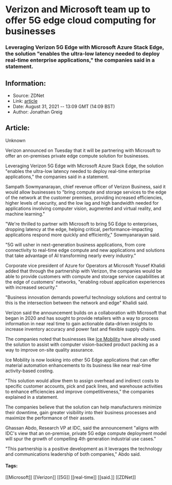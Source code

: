 # Verizon and Microsoft team up to offer 5G edge cloud computing for businesses
### Leveraging Verizon 5G Edge with Microsoft Azure Stack Edge, the solution "enables the ultra-low latency needed to deploy real-time enterprise applications," the companies said in a statement.

## Information:
+ Source: ZDNet
+ Link: [article](https://www.zdnet.com/article/verizon-and-microsoft-team-up-to-offer-edge-cloud-computing-for-businesses/)
+ Date: August 31, 2021 -- 13:09 GMT (14:09 BST)
+ Author: Jonathan Greig


## Article:
Unknown

Verizon announced on Tuesday that it will be partnering with Microsoft to offer an on-premises private edge compute solution for businesses. 

Leveraging Verizon 5G Edge with Microsoft Azure Stack Edge, the solution "enables the ultra-low latency needed to deploy real-time enterprise applications," the companies said in a statement. 

Sampath Sowmyanarayan, chief revenue officer of Verizon Business, said it would allow businesses to "bring compute and storage services to the edge of the network at the customer premises, providing increased efficiencies, higher levels of security, and the low lag and high bandwidth needed for applications involving computer vision, augmented and virtual reality, and machine learning."

"We're thrilled to partner with Microsoft to bring 5G Edge to enterprises, dropping latency at the edge, helping critical, performance-impacting applications respond more quickly and efficiently," Sowmyanarayan said. 

"5G will usher in next-generation business applications, from core connectivity to real-time edge compute and new applications and solutions that take advantage of AI transforming nearly every industry."

Corporate vice president of Azure for Operators at Microsoft Yousef Khalidi added that through the partnership with Verizon, the companies would be able to provide customers with compute and storage service capabilities at the edge of customers' networks, "enabling robust application experiences with increased security."

"Business innovation demands powerful technology solutions and central to this is the intersection between the network and edge" Khalidi said. 






Verizon said the announcement builds on a collaboration with Microsoft that began in 2020 and has sought to provide retailers with a way to process information in near real time to gain actionable data-driven insights to increase inventory accuracy and power fast and flexible supply chains.

The companies noted that businesses like [Ice Mobility](https://www.icemobility.com/) have already used the solution to assist with computer vision-backed product packing as a way to improve on-site quality assurance. 

Ice Mobility is now looking into other 5G Edge applications that can offer material automation enhancements to its business like near real-time activity-based costing.

"This solution would allow them to assign overhead and indirect costs to specific customer accounts, pick and pack lines, and warehouse activities to enhance efficiencies and improve competitiveness," the companies explained in a statement. 

The companies believe that the solution can help manufacturers minimize their downtime, gain greater visibility into their business processes and maximize the performance of their assets. 

Ghassan Abdo, Research VP at IDC, said the announcement "aligns with IDC's view that an on-premise, private 5G edge compute deployment model will spur the growth of compelling 4th generation industrial use cases." 

"This partnership is a positive development as it leverages the technology and communications leadership of both companies," Abdo said. 





#### Tags:
[[Microsoft]] [[Verizon]] [[5G]] [[real-time]] [[said.]] [[ZDNet]]
